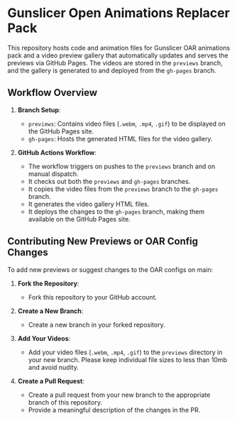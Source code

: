 # Gunslicer Open Animations Replacer Pack

This repository hosts code and animation files for Gunslicer OAR animations pack and a video preview gallery that automatically updates and serves the previews via GitHub Pages. The videos are stored in the `previews` branch, and the gallery is generated to and deployed from the `gh-pages` branch.

## Workflow Overview

1. **Branch Setup**:
    - `previews`: Contains video files (`.webm`, `.mp4`, `.gif`) to be displayed on the GitHub Pages site.
    - `gh-pages`: Hosts the generated HTML files for the video gallery.

2. **GitHub Actions Workflow**:
    - The workflow triggers on pushes to the `previews` branch and on manual dispatch.
    - It checks out both the `previews` and `gh-pages` branches.
    - It copies the video files from the `previews` branch to the `gh-pages` branch.
    - It generates the video gallery HTML files.
    - It deploys the changes to the `gh-pages` branch, making them available on the GitHub Pages site.

## Contributing New Previews or OAR Config Changes

To add new previews or suggest changes to the OAR configs on main:

1. **Fork the Repository**:
    - Fork this repository to your GitHub account.

2. **Create a New Branch**:
    - Create a new branch in your forked repository.

3. **Add Your Videos**:
    - Add your video files (`.webm`, `.mp4`, `.gif`) to the `previews` directory in your new branch. Please keep individual file sizes to less than 10mb and avoid nudity.

4. **Create a Pull Request**:
    - Create a pull request from your new branch to the appropriate branch of this repository.
    - Provide a meaningful description of the changes in the PR.